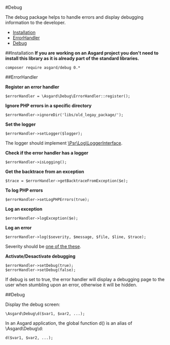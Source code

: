 #Debug

The debug package helps to handle errors and display debugging information to the developer.

- [Installation](#installation)
- [ErrorHandler](#errorhandler)
- [Debug](#debug)

<a name="installation"></a>
##Installation
**If you are working on an Asgard project you don't need to install this library as it is already part of the standard libraries.**

	composer require asgard/debug 0.*

<a name="errorhandler"></a>
##ErrorHandler

**Register an error handler**

	$errorHandler = \Asgard\Debug\ErrorHandler::register();

**Ignore PHP errors in a specific directory**

	$errorHandler->ignoreDir('libs/old_legay_package/');

**Set the logger**

	$errorHandler->setLogger($logger);

The logger should implement [\Psr\Log\LoggerInterface](https://github.com/php-fig/log/blob/master/Psr/Log/LoggerInterface.php).

**Check if the error handler has a logger**

	$errorHandler->isLogging();

**Get the backtrace from an exception**

	$trace = $errorHandler->getBacktraceFromException($e);

**To log PHP errors**

	$errorHandler->setLogPHPErrors(true);

**Log an exception**

	$errorHandler->logException($e);

**Log an error**

	$errorHandler->log($severity, $message, $file, $line, $trace);

Severity should be [one of the these](https://github.com/php-fig/log/blob/master/Psr/Log/LogLevel.php).

**Activate/Desactivate debugging**

	$errorHandler->setDebug(true);
	$errorHandler->setDebug(false);

If debug is set to true, the error handler will display a debugging page to the user when stumbling upon an error, otherwise it will be hidden.

<a name="debug"></a>
##Debug

Display the debug screen:

	\Asgard\Debug\d($var1, $var2, ...);

In an Asgard application, the global function d() is an alias of \Asgard\Debug\d:

	d($var1, $var2, ...);
